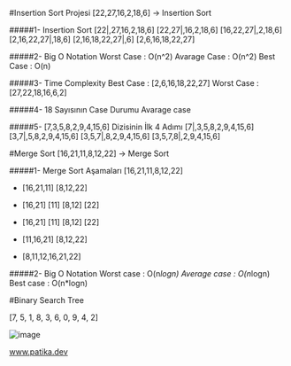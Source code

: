 #Insertion Sort Projesi
[22,27,16,2,18,6] -> Insertion Sort

#####1- Insertion Sort 
 [22|,27,16,2,18,6]
 [22,27|,16,2,18,6]
 [16,22,27|,2,18,6]
 [2,16,22,27|,18,6]
 [2,16,18,22,27|,6]
 [2,6,16,18,22,27]
 
#####2- Big O Notation 
Worst Case : O(n^2)
Avarage Case : O(n^2)
Best Case : O(n)

#####3- Time Complexity
Best Case : [2,6,16,18,22,27]
Worst Case : [27,22,18,16,6,2]

#####4- 18 Sayısının Case Durumu
Avarage case

#####5- [7,3,5,8,2,9,4,15,6] Dizisinin İlk 4 Adımı
[7|,3,5,8,2,9,4,15,6]
[3,7|,5,8,2,9,4,15,6]
[3,5,7|,8,2,9,4,15,6]
[3,5,7,8|,2,9,4,15,6]


#Merge Sort 
[16,21,11,8,12,22] -> Merge Sort

#####1- Merge Sort Aşamaları
[16,21,11,8,12,22]
- [16,21,11]     [8,12,22]


- [16,21]   [11]   [8,12]   [22]


- [16,21]   [11]   [8,12]   [22]


- [11,16,21]   [8,12,22]


- [8,11,12,16,21,22]


#####2- Big O Notation
Worst case   : O(n*logn)
Average case : O(n*logn)
Best case    : O(n*logn)


#Binary Search Tree 

[7, 5, 1, 8, 3, 6, 0, 9, 4, 2] 

![image](https://user-images.githubusercontent.com/94525426/196429321-d3fbd408-d84b-4573-8a9c-9d778c0e4d78.png)


www.patika.dev
